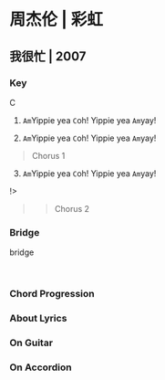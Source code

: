 # 周杰伦 | 彩虹
## 我很忙 | 2007

### Key
C

1. `Am`Yippie yea `C`oh!
Yippie yea `Am`yay!

2. `Am`Yippie yea `C`oh!
Yippie yea `Am`yay!

> Chorus 1

3. `Am`Yippie yea `C`oh!
Yippie yea `Am`yay!

!>

>> Chorus 2

### Bridge
bridge



&nbsp;&nbsp;

### Chord Progression


### About Lyrics


### On Guitar


### On Accordion